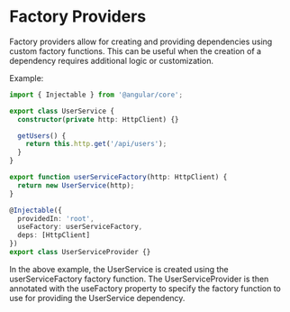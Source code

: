 # Factory Providers

Factory providers allow for creating and providing dependencies using custom factory functions. This can be useful when the creation of a dependency requires additional logic or customization.

Example:

```typescript
import { Injectable } from '@angular/core';

export class UserService {
  constructor(private http: HttpClient) {}

  getUsers() {
    return this.http.get('/api/users');
  }
}

export function userServiceFactory(http: HttpClient) {
  return new UserService(http);
}

@Injectable({
  providedIn: 'root',
  useFactory: userServiceFactory,
  deps: [HttpClient]
})
export class UserServiceProvider {}
```

In the above example, the UserService is created using the userServiceFactory factory function. The UserServiceProvider is then annotated with the useFactory property to specify the factory function to use for providing the UserService dependency.

